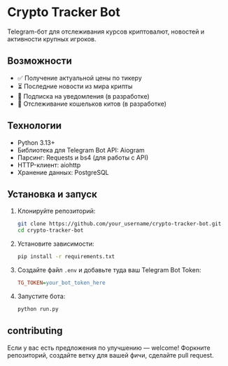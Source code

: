 # Crypto Tracker Bot

Telegram-бот для отслеживания курсов криптовалют, новостей и активности крупных игроков.

## Возможности

*   ✅ Получение актуальной цены по тикеру 
*   ⏳ Последние новости из мира крипты 
*   🔔 Подписка на уведомления (в разработке)
*   🐋 Отслеживание кошельков китов (в разработке)

## Технологии

*   Python 3.13+
*   Библиотека для Telegram Bot API: Aiogram 
*   Парсинг: Requests и bs4 (для работы с API)
*   HTTP-клиент: aiohttp
*   Хранение данных: PostgreSQL

## Установка и запуск

1.  Клонируйте репозиторий:
    ```bash
    git clone https://github.com/your_username/crypto-tracker-bot.git
    cd crypto-tracker-bot
    ```
2.  Установите зависимости:
    ```bash
    pip install -r requirements.txt
    ```
3.  Создайте файл `.env` и добавьте туда ваш Telegram Bot Token:
    ```ini
    TG_TOKEN=your_bot_token_here
    ```
4.  Запустите бота:
    ```bash
    python run.py
    ```

## contributing

Если у вас есть предложения по улучшению — welcome! Форкните репозиторий, создайте ветку для вашей фичи, сделайте pull request.